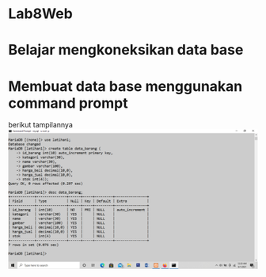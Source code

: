 # Lab8Web
# Belajar mengkoneksikan data base

# Membuat data base menggunakan command prompt
berikut tampilannya
![Gambar](ss/ss1.PNG)